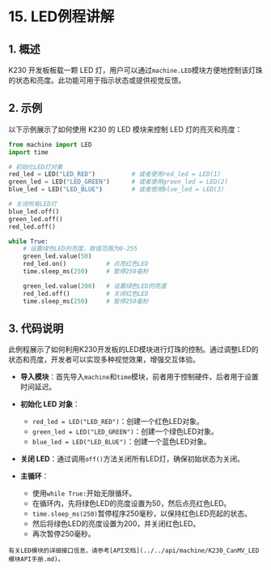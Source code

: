 # 15. LED例程讲解

## 1. 概述

K230 开发板板载一颗 LED 灯，用户可以通过`machine.LED`模块方便地控制该灯珠的状态和亮度。此功能可用于指示状态或提供视觉反馈。

## 2. 示例

以下示例展示了如何使用 K230 的 LED 模块来控制 LED 灯的亮灭和亮度：

```python
from machine import LED
import time

# 初始化LED灯对象
red_led = LED("LED_RED")          # 或者使用red_led = LED(1)
green_led = LED("LED_GREEN")      # 或者使用green_led = LED(2)
blue_led = LED("LED_BLUE")        # 或者使用blue_led = LED(3)

# 关闭所有LED灯
blue_led.off()
green_led.off()
red_led.off()

while True:
    # 设置绿色LED的亮度，取值范围为0-255
    green_led.value(50)    
    red_led.on()           # 点亮红色LED
    time.sleep_ms(250)     # 暂停250毫秒

    green_led.value(200)   # 设置绿色LED的亮度
    red_led.off()          # 关闭红色LED
    time.sleep_ms(250)     # 暂停250毫秒
```

## 3. 代码说明

此例程展示了如何利用K230开发板的LED模块进行灯珠的控制。通过调整LED的状态和亮度，开发者可以实现多种视觉效果，增强交互体验。

- **导入模块**：首先导入`machine`和`time`模块，前者用于控制硬件，后者用于设置时间延迟。
  
- **初始化 LED 对象**：
  - `red_led = LED("LED_RED")`：创建一个红色LED对象。
  - `green_led = LED("LED_GREEN")`：创建一个绿色LED对象。
  - `blue_led = LED("LED_BLUE")`：创建一个蓝色LED对象。
  
- **关闭 LED**：通过调用`off()`方法关闭所有LED灯，确保初始状态为关闭。

- **主循环**：
  - 使用`while True:`开始无限循环。
  - 在循环内，先将绿色LED的亮度设置为50，然后点亮红色LED。
  - `time.sleep_ms(250)`暂停程序250毫秒，以保持红色LED亮起的状态。
  - 然后将绿色LED的亮度设置为200，并关闭红色LED。
  - 再次暂停250毫秒。

```{admonition} 提示
有关LED模块的详细接口信息，请参考[API文档](../../api/machine/K230_CanMV_LED模块API手册.md)。
```
